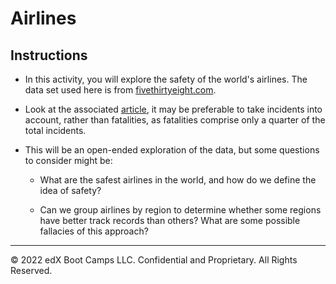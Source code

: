 # Airlines

## Instructions

* In this activity, you will explore the safety of the world's airlines. The data set used here is from [fivethirtyeight.com](https://github.com/fivethirtyeight/data/tree/master/airline-safety).

* Look at the associated [article](https://fivethirtyeight.com/features/should-travelers-avoid-flying-airlines-that-have-had-crashes-in-the-past/), it may be preferable to take incidents into account, rather than fatalities, as fatalities comprise only a quarter of the total incidents.

* This will be an open-ended exploration of the data, but some questions to consider might be:

  * What are the safest airlines in the world, and how do we define the idea of safety?

  * Can we group airlines by region to determine whether some regions have better track records than others? What are some possible fallacies of this approach?

---

© 2022 edX Boot Camps LLC. Confidential and Proprietary. All Rights Reserved.